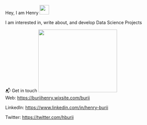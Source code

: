 Hey, I am Henry <img src="https://raw.githubusercontent.com/MartinHeinz/MartinHeinz/master/wave.gif" width="30px">

I am interested in, write about, and develop Data Science Projects

 📬 Get in touch <img src="https://user-images.githubusercontent.com/19470424/124124429-14d3e700-da81-11eb-9cc9-aecd4753ae9e.gif" width="250" height="200">                          
Web: https://buriihenry.wixsite.com/burii 

LinkedIn: https://www.linkedin.com/in/henry-burii

Twitter: https://twitter.com/hburii 
